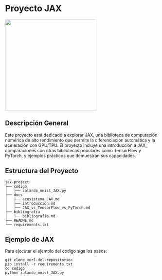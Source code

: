 # Proyecto JAX

<img src="https://imgs.search.brave.com/jKSOQ1AojJYsKE8VaPqOD0hx8i1_utXNm_Gt1WPnID8/rs:fit:500:0:0:0/g:ce/aHR0cHM6Ly91cGxv/YWQud2lraW1lZGlh/Lm9yZy93aWtpcGVk/aWEvY29tbW9ucy84/Lzg2L0dvb2dsZV9K/QVhfbG9nby5zdmc" width=300></img>

## Descripción General
Este proyecto está dedicado a explorar JAX, una biblioteca de computación numérica de alto rendimiento que permite la diferenciación automática y la aceleración con GPU/TPU. El proyecto incluye una introducción a JAX, comparaciones con otras bibliotecas populares como TensorFlow y PyTorch, y ejemplos prácticos que demuestran sus capacidades.

## Estructura del Proyecto
```
jax-project
├── codigo
│   ├── zalando_mnist_JAX.py
├── docs
│   ├── ecosistema_JAX.md
│   ├── introduccion.md
│   ├── JAX_vs_TensorFlow_vs_PyTorch.md
├── bibliografia
│   └── bibliografia.md
├── README.md
└── requirements.txt
```

## Ejemplo de JAX
Para ejecutar el ejemplo del código siga los pasos:

```
git clone <url-del-repositorio>
pip install -r requirements.txt
cd codigo
python zalando_mnist_JAX.py
```
